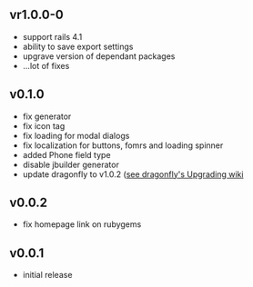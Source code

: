 ## vr1.0.0-0

 * support rails 4.1
 * ability to save export settings
 * upgrave version of dependant packages
 * ...lot of fixes

## v0.1.0

* fix generator
* fix icon tag
* fix loading for modal dialogs
* fix localization for buttons, fomrs and loading spinner
* added Phone field type
* disable jbuilder generator
* update dragonfly to v1.0.2 ([see dragonfly's Upgrading
  wiki](https://github.com/markevans/dragonfly/wiki/Upgrading-from-0.9-to-1.0)

## v0.0.2

* fix homepage link on rubygems

## v0.0.1

* initial release
